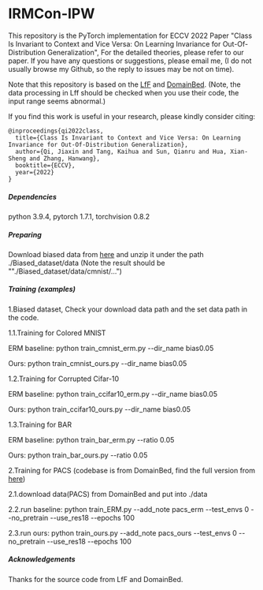 # IRMCon-IPW
This repository is the PyTorch 
implementation for ECCV 2022 Paper 
"Class Is Invariant to Context and Vice Versa: On Learning Invariance for Out-Of-Distribution Generalization", 
For the detailed theories, 
please refer to our paper. If you have any questions or suggestions, 
please email me, (I do not usually browse my 
Github, so the reply to issues may be not on time).

Note that this repository is based on the [LfF](https://github.com/alinlab/LfF) and [DomainBed](https://github.com/facebookresearch/DomainBed). (Note, the data processing in Lff should be checked when you use their code, the input range seems abnormal.)

If you find this work is useful in your research, please kindly consider citing:
```
@inproceedings{qi2022class,
  title={Class Is Invariant to Context and Vice Versa: On Learning Invariance for Out-Of-Distribution Generalization},
  author={Qi, Jiaxin and Tang, Kaihua and Sun, Qianru and Hua, Xian-Sheng and Zhang, Hanwang},
  booktitle={ECCV},
  year={2022}
}
```
##### Dependencies
python 3.9.4, pytorch 1.7.1, torchvision 0.8.2 
##### Preparing
Download biased data from [here](https://drive.google.com/file/d/1hJlYVDDjr_dBZ3HMJgrpVF9VmvNXVWM5/view?usp=sharing) and unzip it under the path ./Biased_dataset/data (Note the result should be ""./Biased_dataset/data/cmnist/...")
##### Training (examples)

1.Biased dataset, Check your download data path and the set data path in the code.

1.1.Training for Colored MNIST

ERM baseline: python train_cmnist_erm.py --dir_name bias0.05

Ours: python train_cmnist_ours.py --dir_name bias0.05

1.2.Training for Corrupted Cifar-10

ERM baseline: python train_ccifar10_erm.py --dir_name bias0.05

Ours: python train_ccifar10_ours.py --dir_name bias0.05

1.3.Training for BAR

ERM baseline: python train_bar_erm.py --ratio 0.05

Ours: python train_bar_ours.py --ratio 0.05

2.Training for PACS (codebase is from DomainBed, find the full version from [here](https://github.com/facebookresearch/DomainBed))

2.1.download data(PACS) from DomainBed and put into ./data

2.2.run baseline: python train_ERM.py  --add_note pacs_erm --test_envs 0 --no_pretrain --use_res18 --epochs 100

2.3.run ours: python train_ours.py  --add_note pacs_ours --test_envs 0 --no_pretrain --use_res18 --epochs 100

##### Acknowledgements

Thanks for the source code from LfF and DomainBed.
